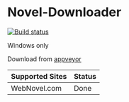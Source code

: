 # Novel-Downloader

[![Build status](https://ci.appveyor.com/api/projects/status/t8dqj3a7hv2v2b2q?svg=true)](https://ci.appveyor.com/project/gmastergreatee/novel-downloader)

Windows only

Download from [appveyor](https://ci.appveyor.com/project/gmastergreatee/novel-downloader/build/artifacts)

|Supported Sites|Status|
|-----|------|
|WebNovel.com|Done|
